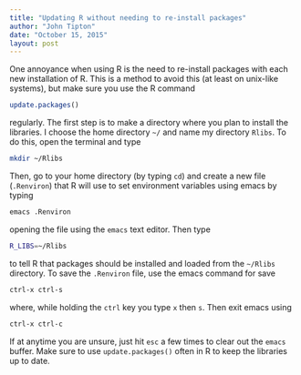 ```yaml
---
title: "Updating R without needing to re-install packages"
author: "John Tipton"
date: "October 15, 2015"
layout: post
---
```


One annoyance when using R is the need to re-install packages with each new installation of R. This is a method to avoid this (at least on unix-like systems), but make sure you use the R command

```r
update.packages()
```
regularly. The first step is to make a directory where you plan to install the libraries. I choose the home directory `~/` and name my directory `Rlibs`. To do this, open the terminal and type

```bash
mkdir ~/Rlibs
```
Then, go to your home directory (by typing `cd`) and create a new file (`.Renviron`) that R will use to set environment variables using emacs by typing

```bash
emacs .Renviron
```
opening the file using the `emacs` text editor. Then type

```bash
R_LIBS=~/Rlibs
```
to tell R that packages should be installed and loaded from the `~/Rlibs` directory. To save the `.Renviron` file, use the emacs command for save

```bash
ctrl-x ctrl-s
```
where, while holding the `ctrl` key you type `x` then `s`. Then exit emacs using

```bash
ctrl-x ctrl-c
```
If at anytime you are unsure, just hit `esc` a few times to clear out the `emacs` buffer. Make sure to use `update.packages()` often in R to keep the libraries up to date.
